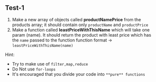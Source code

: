 ## Test-1
 1. Make a new array of objects called **productNamePrice** from the products array; it should contain only `productName` and `productPrice`
 2. Make a function called **leastPriceWithThisName** which will take one param (name). It should return the product with least price which has the `name` passed to the function
	function format -> ```leastPriceWithThisName(name)```

Hint:

- Try to make use of `filter,map,reduce`
- Do Not use `for-loops`
- It's encouraged that you divide your code into `**pure** functions`
